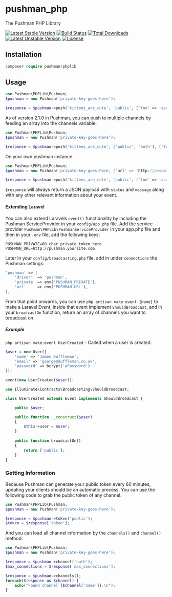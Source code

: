 # pushman_php
The Pushman PHP Library

[![Latest Stable Version](https://poser.pugx.org/pushman/phplib/v/stable)](https://packagist.org/packages/pushman/phplib) [![Build Status](https://travis-ci.org/PushmanPHP/pushman_php_library.svg)](https://travis-ci.org/PushmanPHP/pushman_php_library) [![Total Downloads](https://poser.pugx.org/pushman/phplib/downloads)](https://packagist.org/packages/pushman/phplib) [![Latest Unstable Version](https://poser.pugx.org/pushman/phplib/v/unstable)](https://packagist.org/packages/pushman/phplib) [![License](https://poser.pugx.org/pushman/phplib/license)](https://packagist.org/packages/pushman/phplib)

## Installation
```php
composer require pushman/phplib
```

## Usage
```php
use Pushman\PHPLib\Pushman;
$pushman = new Pushman('private-key-goes-here');

$response = $pushman->push('kittens_are_cute', 'public', ['foo' => 'asdasdasdasd']);
```

As of version 2.1.0 in Pushman, you can push to multiple channels by feeding an array into the channels variable.

```php
use Pushman\PHPLib\Pushman;
$pushman = new Pushman('private-key-goes-here');

$response = $pushman->push('kittens_are_cute', ['public', 'auth'], ['foo' => 'asdasdasdasd']);
```

On your own pushman instance:

```php
use Pushman\PHPLib\Pushman;
$pushman = new Pushman('private-key-goes-here, ['url' => 'http://pushman.yoursite.com']);

$response = $pushman->push('kittens_are_cute', 'public', ['foo' => 'asdasdasdasd']);
```

`$response` will always return a JSON payload with `status` and `message` along with any other relevant information about your event.

#### Extending Laravel
You can also extend Laravels `event()` functionality by including the Pushman ServiceProvider in your `config/app.php` file. Add the service provider `Pushman\PHPLib\PushmanServiceProvider` in your app.php file and then in your `.env` file, add the following keys:

```
PUSHMAN_PRIVATE=60_char_private_token_here
PUSHMAN_URL=http://pushman.yoursite.com
```

Later in your `config/broadcasting.php` file, add in under `connections` the Pushman settings:

```php
'pushman' => [
    'driver'  => 'pushman',
    'private' => env('PUSHMAN_PRIVATE'),
    'url'     => env('PUSHMAN_URL'),
],
```

From that point onwards, you can use `php artisan make:event {Name}` to make a Laravel Event, inside that event implement `ShouldBroadcast`, and in your `broadcastOn` function, return an array of channels you want to broadcast on.

##### Example
`php artisan make:event UserCreated` - Called when a user is created.
```php
$user = new User([
	'name' => 'James Duffleman',
	'email' => 'george@duffleman.co.uk',
	'password' => bcrypt('aPassword')
]);

event(new UserCreated($user));
```

```php
use Illuminate\Contracts\Broadcasting\ShouldBroadcast;

class UserCreated extends Event implements ShouldBroadcast {

    public $user;

    public function __construct($user)
    {
        $this->user = $user;
    }
    
    public function broadcastOn()
    {
        return ['public'];
    }
}
```

### Getting Information

Because Pushman can generate your public token every 60 minutes, updating your clients should be an automatic process. You can use the following code to grab the public token of any channel.

```php
use Pushman\PHPLib\Pushman;
$pushman = new Pushman('private-key-goes-here');

$response = $pushman->token('public');
$token = $response['token'];
```

And you can load all channel information by the `channels()` and `channel()` method.

```php
use Pushman\PHPLib\Pushman;
$pushman = new Pushman('private-key-goes-here');

$response = $pushman->channel('auth');
$max_connections = $response['max_connections'];

$response = $pushman->channels();
foreach($response as $channel) {
	echo("Found channel {$channel['name']}.\n");
}
```